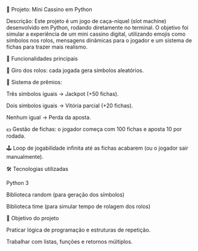 🎰 Projeto: Mini Cassino em Python

Descrição:
Este projeto é um jogo de caça-níquel (slot machine) desenvolvido em Python, rodando diretamente no terminal. O objetivo foi simular a experiência de um mini cassino digital, utilizando emojis como símbolos nos rolos, mensagens dinâmicas para o jogador e um sistema de fichas para trazer mais realismo.

🔑 Funcionalidades principais

🎲 Giro dos rolos: cada jogada gera símbolos aleatórios.

🎉 Sistema de prêmios:

Três símbolos iguais → Jackpot (+50 fichas).

Dois símbolos iguais → Vitória parcial (+20 fichas).

Nenhum igual → Perda da aposta.

💵 Gestão de fichas: o jogador começa com 100 fichas e aposta 10 por rodada.

🕹️ Loop de jogabilidade infinita até as fichas acabarem (ou o jogador sair manualmente).


🛠️ Tecnologias utilizadas

Python 3

Biblioteca random (para geração dos símbolos)

Biblioteca time (para simular tempo de rolagem dos rolos)

🎯 Objetivo do projeto

Praticar lógica de programação e estruturas de repetição.

Trabalhar com listas, funções e retornos múltiplos.



